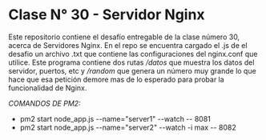 # Clase N° 30 - Servidor Nginx

Este repositorio contiene el desafío entregable de la clase número 30, acerca de Servidores Nginx.
En el repo se encuentra cargado el .js de el desafio un archivo .txt que contiene las configuraciones del nginx.conf que utilice. 
Este programa contiene dos rutas */datos* que muestra los datos del servidor, puertos, etc y */random* que genera un número muy grande lo que hace que esa petición demore mas de lo esperado para probar la funcionalidad de Nginx.

*COMANDOS DE PM2:*
  - pm2 start node_app.js --name="server1" --watch -- 8081
  - pm2 start node_app.js --name="server2" --watch -i max -- 8082

